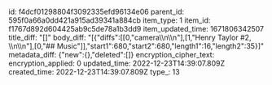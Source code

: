 id: f4dcf01298804f3092335efd96134e06
parent_id: 595f0a66a0dd421a915ad39341a884cb
item_type: 1
item_id: f1767d892d604425ab9c5de78a1b3dd9
item_updated_time: 1671806342507
title_diff: "[]"
body_diff: "[{\"diffs\":[[0,\"camera\\\n\\\n\"],[1,\"Henry Taylor #2, \\\n\\\n\"],[0,\"## Music\"]],\"start1\":680,\"start2\":680,\"length1\":16,\"length2\":35}]"
metadata_diff: {"new":{},"deleted":[]}
encryption_cipher_text: 
encryption_applied: 0
updated_time: 2022-12-23T14:39:07.809Z
created_time: 2022-12-23T14:39:07.809Z
type_: 13